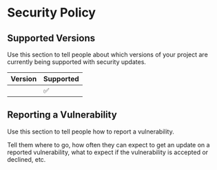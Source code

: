 # Security Policy

## Supported Versions

Use this section to tell people about which versions of your project are currently being supported with security updates.

| Version | Supported          |
| ------- | ------------------ |
|         | :white_check_mark: |

## Reporting a Vulnerability

Use this section to tell people how to report a vulnerability.

Tell them where to go, how often they can expect to get an update on a reported vulnerability, what to expect if the vulnerability is accepted or declined, etc.
